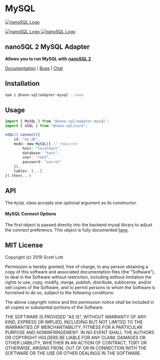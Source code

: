 # MySQL

[![nanoSQL Logo](https://github.com/ClickSimply/Nano-SQL/raw/2.0/graphics/logo.png)](https://github.com/ClickSimply/Nano-SQL/tree/2.0/packages/Core)

[![nanoSQL Logo](https://badge.fury.io/js/%40nano-sql%2Fadapter-dynamo.svg) ](https://badge.fury.io/js/%40nano-sql%2Fadapter-dynamo)[![nanoSQL Logo](https://img.shields.io/npm/l/express.svg?style=flat-square)](https://github.com/ClickSimply/@nano-sql/core/blob/master/LICENSE)

## nanoSQL 2 MySQL Adapter

**Allows you to run MySQL with** [**nanoSQL 2**](https://www.npmjs.com/package/@nano-sql/core)

[Documentation](https://nanosql.gitbook.io/docs/adapters/mysql) \| [Bugs](https://github.com/ClickSimply/Nano-SQL/issues) \| [Chat](https://gitter.im/nano-sql/community)

## Installation <a id="installation"></a>

```bash
npm i @nano-sql/adapter-mysql --save
```

## Usage <a id="usage"></a>

```typescript
import { MySQL } from "@nano-sql/adapter-mysql";
import { nSQL } from "@nano-sql/core";

nSQL().connect({
    id: "my_db",
    mode: new MySQL({ // required
		host: "localhost",
		database: "test",
		user: "root",
		password: "secret"
    }),
    tables: [...]
}).then(...)
```

## API <a id="api"></a>

The `MySQL` class accepts one optional argument as its constructor.

#### MySQL Connect Options <a id="mysql-connect-options"></a>

The first object is passed directly into the backend mysql library to adjust the connect preferencs. This object is fully documented [here](https://www.npmjs.com/package/mysql#connection-options).

## MIT License <a id="mit-license"></a>

Copyright \(c\) 2019 Scott Lott

Permission is hereby granted, free of charge, to any person obtaining a copy of this software and associated documentation files \(the "Software"\), to deal in the Software without restriction, including without limitation the rights to use, copy, modify, merge, publish, distribute, sublicense, and/or sell copies of the Software, and to permit persons to whom the Software is furnished to do so, subject to the following conditions:

The above copyright notice and this permission notice shall be included in all copies or substantial portions of the Software.

THE SOFTWARE IS PROVIDED "AS IS", WITHOUT WARRANTY OF ANY KIND, EXPRESS OR IMPLIED, INCLUDING BUT NOT LIMITED TO THE WARRANTIES OF MERCHANTABILITY, FITNESS FOR A PARTICULAR PURPOSE AND NONINFRINGEMENT. IN NO EVENT SHALL THE AUTHORS OR COPYRIGHT HOLDERS BE LIABLE FOR ANY CLAIM, DAMAGES OR OTHER LIABILITY, WHETHER IN AN ACTION OF CONTRACT, TORT OR OTHERWISE, ARISING FROM, OUT OF OR IN CONNECTION WITH THE SOFTWARE OR THE USE OR OTHER DEALINGS IN THE SOFTWARE.
